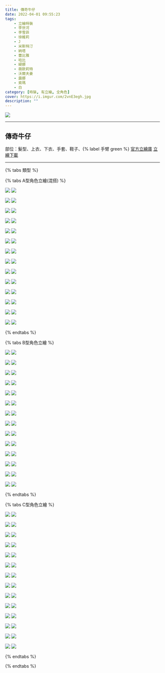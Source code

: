 ```yaml
---
title: 傳奇牛仔
date: 2022-04-01 09:55:23
tags:
    - 立繪時裝
    - 李世河
    - 李雪菲
    - 徐維莉
    - J
    - 米斯特汀
    - 納塔
    - 蕾比雅
    - 哈比
    - 緹娜
    - 薇歐莉特
    - 沃爾夫姜
    - 露娜
    - 索瑪
    - 白
category: [時裝, 有立繪, 全角色]
cover: https://i.imgur.com/2vnE3egh.jpg
description: ""
---
```


[![](https://i.imgur.com/2vnE3egh.jpg)](https://i.imgur.com/2vnE3eg.jpg)

---
## 傳奇牛仔

部位：髮型、上衣、下衣、手套、鞋子、{% label 手臂 green %}
[官方立繪庫](https://closers.nexon.com/Pds/FanSiteKit)
[立繪下載](https://closers.vod.nexoncdn.co.kr/site/fansitekit/Closers_FansiteKit_ranger.zip)

---

{% tabs 類型 %}
<!-- tab A型(混搭)-->
{% tabs A型角色立繪(混搭) %}
<!-- tab 李世河(Seha)-->
[![](https://i.imgur.com/CAAigLOh.jpg)](https://i.imgur.com/CAAigLO.jpg)
[![](https://i.imgur.com/Qv9vXRzh.png)](https://i.imgur.com/Qv9vXRz.png)
<!-- endtab -->
<!-- tab 李雪菲(Seulbi)-->
[![](https://i.imgur.com/soL4cE2h.jpg)](https://i.imgur.com/soL4cE2.jpg)
[![](https://i.imgur.com/4DSxk2zh.png)](https://i.imgur.com/4DSxk2z.png)
<!-- endtab -->
<!-- tab 徐維莉(Yuri)-->
[![](https://i.imgur.com/Kh3hBXyh.jpg)](https://i.imgur.com/Kh3hBXy.jpg)
[![](https://i.imgur.com/imOzBeXh.png)](https://i.imgur.com/imOzBeX.png)
<!-- endtab -->
<!-- tab J-->
[![](https://i.imgur.com/QYs8sdEh.jpg)](https://i.imgur.com/QYs8sdE.jpg)
[![](https://i.imgur.com/itUhkMQh.png)](https://i.imgur.com/itUhkMQ.png)
<!-- endtab -->
<!-- tab 米斯特汀(Tein)-->
[![](https://i.imgur.com/ai0B9zth.jpg)](https://i.imgur.com/ai0B9zt.jpg)
[![](https://i.imgur.com/jnJmS0Wh.png)](https://i.imgur.com/jnJmS0W.png)
<!-- endtab -->
<!-- tab 納塔(Nata)-->
[![](https://i.imgur.com/UQQcphBh.jpg)](https://i.imgur.com/UQQcphB.jpg)
[![](https://i.imgur.com/ZMkPBkZh.png)](https://i.imgur.com/ZMkPBkZ.png)
<!-- endtab -->
<!-- tab 蕾比雅(Levia)-->
[![](https://i.imgur.com/dmfCEmFh.jpg)](https://i.imgur.com/dmfCEmF.jpg)
[![](https://i.imgur.com/hfaw64uh.png)](https://i.imgur.com/hfaw64u.png)
<!-- endtab -->
<!-- tab 哈比(Harpy)-->
[![](https://i.imgur.com/nVvBT7Sh.jpg)](https://i.imgur.com/nVvBT7S.jpg)
[![](https://i.imgur.com/8VVU5Ilh.png)](https://i.imgur.com/8VVU5Il.png)
<!-- endtab -->
<!-- tab 緹娜(Tina)-->
[![](https://i.imgur.com/NsnxPZoh.jpg)](https://i.imgur.com/NsnxPZo.jpg)
[![](https://i.imgur.com/8hnskK0h.png)](https://i.imgur.com/8hnskK0.png)
<!-- endtab -->
<!-- tab 薇歐莉特(Violet)-->
[![](https://i.imgur.com/aWfr4hvh.jpg)](https://i.imgur.com/aWfr4hv.jpg)
[![](https://i.imgur.com/nW2Es1Gh.png)](https://i.imgur.com/nW2Es1G.png)
<!-- endtab -->
<!-- tab 沃爾夫姜(Wolfgang)-->
[![](https://i.imgur.com/RhH91dwh.jpg)](https://i.imgur.com/RhH91dw.jpg)
[![](https://i.imgur.com/gHJHxwHh.png)](https://i.imgur.com/gHJHxwH.png)
<!-- endtab -->
<!-- tab 露娜(Luna)-->
[![](https://i.imgur.com/LgMq0qUh.jpg)](https://i.imgur.com/LgMq0qU.jpg)
[![](https://i.imgur.com/cmJA6Kth.png)](https://i.imgur.com/cmJA6Kt.png)
<!-- endtab -->
<!-- tab 索瑪(Soma)-->
[![](https://i.imgur.com/aZXorrzh.jpg)](https://i.imgur.com/aZXorrz.jpg)
[![](https://i.imgur.com/2rAdbAuh.png)](https://i.imgur.com/2rAdbAu.png)
<!-- endtab -->
<!-- tab 白(Bai)-->
[![](https://i.imgur.com/ffzwBDYh.jpg)](https://i.imgur.com/ffzwBDY.jpg)
[![](https://i.imgur.com/T5zUbVch.png)](https://i.imgur.com/T5zUbVc.png)
<!-- endtab -->
{% endtabs %}
<!-- endtab -->

<!-- tab B型-->
{% tabs B型角色立繪 %}
<!-- tab 李世河(Seha)-->
[![](https://i.imgur.com/tdds3z5h.jpg)](https://i.imgur.com/tdds3z5.jpg)
[![](https://i.imgur.com/J8yDsuTh.png)](https://i.imgur.com/J8yDsuT.png)
<!-- endtab -->
<!-- tab 李雪菲(Seulbi)-->
[![](https://i.imgur.com/tlVGEBgh.jpg)](https://i.imgur.com/tlVGEBg.jpg)
[![](https://i.imgur.com/DoyVleih.png)](https://i.imgur.com/DoyVlei.png)
<!-- endtab -->
<!-- tab 徐維莉(Yuri)-->
[![](https://i.imgur.com/o7BuB65h.jpg)](https://i.imgur.com/o7BuB65.jpg)
[![](https://i.imgur.com/BS0sFnxh.png)](https://i.imgur.com/BS0sFnx.png)
<!-- endtab -->
<!-- tab J-->
[![](https://i.imgur.com/lqyBBmTh.jpg)](https://i.imgur.com/lqyBBmT.jpg)
[![](https://i.imgur.com/Hl7OSUBh.png)](https://i.imgur.com/Hl7OSUB.png)
<!-- endtab -->
<!-- tab 米斯特汀(Tein)-->
[![](https://i.imgur.com/M5SNW7Hh.jpg)](https://i.imgur.com/M5SNW7H.jpg)
[![](https://i.imgur.com/a7ngi5ah.png)](https://i.imgur.com/a7ngi5a.png)
<!-- endtab -->
<!-- tab 納塔(Nata)-->
[![](https://i.imgur.com/mD4YabTh.jpg)](https://i.imgur.com/mD4YabT.jpg)
[![](https://i.imgur.com/CzrTUiTh.png)](https://i.imgur.com/CzrTUiT.png)
<!-- endtab -->
<!-- tab 蕾比雅(Levia)-->
[![](https://i.imgur.com/qgCLs2Gh.jpg)](https://i.imgur.com/qgCLs2G.jpg)
[![](https://i.imgur.com/rfjN12Qh.png)](https://i.imgur.com/rfjN12Q.png)
<!-- endtab -->
<!-- tab 哈比(Harpy)-->
[![](https://i.imgur.com/8UMI8aBh.jpg)](https://i.imgur.com/8UMI8aB.jpg)
[![](https://i.imgur.com/6ZywYtRh.png)](https://i.imgur.com/6ZywYtR.png)
<!-- endtab -->
<!-- tab 緹娜(Tina)-->
[![](https://i.imgur.com/gazD3Pzh.jpg)](https://i.imgur.com/gazD3Pz.jpg)
[![](https://i.imgur.com/arX2Ko5h.png)](https://i.imgur.com/arX2Ko5.png)
<!-- endtab -->
<!-- tab 薇歐莉特(Violet)-->
[![](https://i.imgur.com/o3JHDeSh.jpg)](https://i.imgur.com/o3JHDeS.jpg)
[![](https://i.imgur.com/bMxE1Ruh.png)](https://i.imgur.com/bMxE1Ru.png)
<!-- endtab -->
<!-- tab 沃爾夫姜(Wolfgang)-->
[![](https://i.imgur.com/1dH5qEoh.jpg)](https://i.imgur.com/1dH5qEo.jpg)
[![](https://i.imgur.com/A8hvVFnh.png)](https://i.imgur.com/A8hvVFn.png)
<!-- endtab -->
<!-- tab 露娜(Luna)-->
[![](https://i.imgur.com/G2GE0B8h.jpg)](https://i.imgur.com/G2GE0B8.jpg)
[![](https://i.imgur.com/6Zin1SRh.png)](https://i.imgur.com/6Zin1SR.png)
<!-- endtab -->
<!-- tab 索瑪(Soma)-->
[![](https://i.imgur.com/b9amRAQh.jpg)](https://i.imgur.com/b9amRAQ.jpg)
[![](https://i.imgur.com/mLJGZ2th.png)](https://i.imgur.com/mLJGZ2t.png)
<!-- endtab -->
<!-- tab 白(Bai)-->
[![](https://i.imgur.com/hSItRnWh.jpg)](https://i.imgur.com/hSItRnW.jpg)
[![](https://i.imgur.com/se7SrPSh.png)](https://i.imgur.com/se7SrPS.png)
<!-- endtab -->
{% endtabs %}
<!-- endtab -->

<!-- tab C型-->
{% tabs C型角色立繪 %}
<!-- tab 李世河(Seha)-->
[![](https://i.imgur.com/H35SA4Rh.jpg)](https://i.imgur.com/H35SA4R.jpg)
[![](https://i.imgur.com/TtE0He4h.png)](https://i.imgur.com/TtE0He4.png)
<!-- endtab -->
<!-- tab 李雪菲(Seulbi)-->
[![](https://i.imgur.com/vDroiXxh.jpg)](https://i.imgur.com/vDroiXx.jpg)
[![](https://i.imgur.com/gJms2MGh.png)](https://i.imgur.com/gJms2MG.png)
<!-- endtab -->
<!-- tab 徐維莉(Yuri)-->
[![](https://i.imgur.com/ztpKeMuh.jpg)](https://i.imgur.com/ztpKeMu.jpg)
[![](https://i.imgur.com/QzTOJolh.png)](https://i.imgur.com/QzTOJol.png)
<!-- endtab -->
<!-- tab J-->
[![](https://i.imgur.com/m8wNdXVh.jpg)](https://i.imgur.com/m8wNdXV.jpg)
[![](https://i.imgur.com/FV6VaAfh.png)](https://i.imgur.com/FV6VaAf.png)
<!-- endtab -->
<!-- tab 米斯特汀(Tein)-->
[![](https://i.imgur.com/bW3fXG5h.jpg)](https://i.imgur.com/bW3fXG5.jpg)
[![](https://i.imgur.com/JD42Akph.png)](https://i.imgur.com/JD42Akp.png)
<!-- endtab -->
<!-- tab 納塔(Nata)-->
[![](https://i.imgur.com/7kdZMJ9h.jpg)](https://i.imgur.com/7kdZMJ9.jpg)
[![](https://i.imgur.com/w6OSfGWh.png)](https://i.imgur.com/w6OSfGW.png)
<!-- endtab -->
<!-- tab 蕾比雅(Levia)-->
[![](https://i.imgur.com/WqCJWJYh.jpg)](https://i.imgur.com/WqCJWJY.jpg)
[![](https://i.imgur.com/htJjPXOh.png)](https://i.imgur.com/htJjPXO.png)
<!-- endtab -->
<!-- tab 哈比(Harpy)-->
[![](https://i.imgur.com/KvbLtd5h.jpg)](https://i.imgur.com/KvbLtd5.jpg)
[![](https://i.imgur.com/gPM9Balh.png)](https://i.imgur.com/gPM9Bal.png)
<!-- endtab -->
<!-- tab 緹娜(Tina)-->
[![](https://i.imgur.com/PaSRdHTh.jpg)](https://i.imgur.com/PaSRdHT.jpg)
[![](https://i.imgur.com/uMKGb9Zh.png)](https://i.imgur.com/uMKGb9Z.png)
<!-- endtab -->
<!-- tab 薇歐莉特(Violet)-->
[![](https://i.imgur.com/frc7YzCh.jpg)](https://i.imgur.com/frc7YzC.jpg)
[![](https://i.imgur.com/ARfDbZZh.png)](https://i.imgur.com/ARfDbZZ.png)
<!-- endtab -->
<!-- tab 沃爾夫姜(Wolfgang)-->
[![](https://i.imgur.com/JGwDsXjh.jpg)](https://i.imgur.com/JGwDsXj.jpg)
[![](https://i.imgur.com/2m4hUcHh.png)](https://i.imgur.com/2m4hUcH.png)
<!-- endtab -->
<!-- tab 露娜(Luna)-->
[![](https://i.imgur.com/W9KvmM8h.jpg)](https://i.imgur.com/W9KvmM8.jpg)
[![](https://i.imgur.com/nkxMPYNh.png)](https://i.imgur.com/nkxMPYN.png)
<!-- endtab -->
<!-- tab 索瑪(Soma)-->
[![](https://i.imgur.com/nTMyzuZh.jpg)](https://i.imgur.com/nTMyzuZ.jpg)
[![](https://i.imgur.com/6DfByJOh.png)](https://i.imgur.com/6DfByJO.png)
<!-- endtab -->
<!-- tab 白(Bai)-->
[![](https://i.imgur.com/I1vj2iMh.jpg)](https://i.imgur.com/I1vj2iM.jpg)
[![](https://i.imgur.com/Qf9TFQkh.png)](https://i.imgur.com/Qf9TFQk.png)
<!-- endtab -->
{% endtabs %}
<!-- endtab -->

{% endtabs %}
